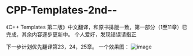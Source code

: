 # CPP-Templates-2nd--
《C++ Templates 第二版》中文翻译，和原书排版一致，第一部分（1至11章）已完成，其余内容逐步更新中。 个人爱好，发现错误请指正

下一步计划优先翻译第23，24，25章。
一个效果图：
![image](https://github.com/Walton1128/CPP-Templates-2nd--/blob/master/sample.PNG)

